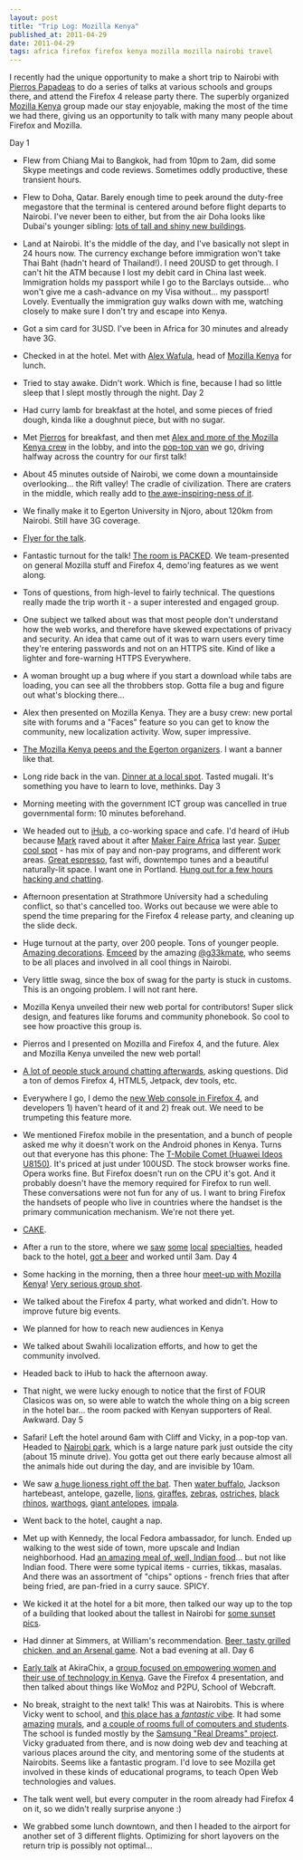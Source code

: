 ```yaml
---
layout: post
title: "Trip Log: Mozilla Kenya"
published_at: 2011-04-29
date: 2011-04-29
tags: africa firefox firefox kenya mozilla mozilla nairobi travel
---
```


I recently had the unique opportunity to make a short trip to Nairobi with [Pierros Papadeas](https://twitter.com/#!/ppapadeas) to do a series of talks at various schools and groups there, and attend the Firefox 4 release party there. The superbly organized [Mozilla Kenya](http://mozilla-kenya.org/) group made our stay enjoyable, making the most of the time we had there, giving us an opportunity to talk with many many people about Firefox and Mozilla.

Day 1

*   Flew from Chiang Mai to Bangkok, had from 10pm to 2am, did some Skype meetings and code reviews. Sometimes oddly productive, these transient hours.
*   Flew to Doha, Qatar. Barely enough time to peek around the duty-free megastore that the terminal is centered around before flight departs to Nairobi. I've never been to either, but from the air Doha looks like Dubai's younger sibling: [lots of tall and shiny new buildings](http://www.flickr.com/photos/autonome/5642275279/in/set-72157626508964622/).
*   Land at Nairobi. It's the middle of the day, and I've basically not slept in 24 hours now. The currency exchange before immigration won't take Thai Baht (hadn't heard of Thailand!). I need 20USD to get through. I can't hit the ATM because I lost my debit card in China last week. Immigration holds my passport while I go to the Barclays outside... who won't give me a cash-advance on my Visa without... my passport! Lovely. Eventually the immigration guy walks down with me, watching closely to make sure I don't try and escape into Kenya.
*   Got a sim card for 3USD. I've been in Africa for 30 minutes and already have 3G.
*   Checked in at the hotel. Met with [Alex Wafula](https://twitter.com/#!/xelawafs), head of [Mozilla Kenya](http://mozilla-kenya.org/) for lunch.
*   Tried to stay awake. Didn't work. Which is fine, because I had so little sleep that I slept mostly through the night.
Day 2

*   Had curry lamb for breakfast at the hotel, and some pieces of fried dough, kinda like a doughnut piece, but with no sugar.
*   Met [Pierros](http://www.flickr.com/photos/autonome/5624436642/in/set-72157626508964622) for breakfast, and then met [Alex and more of the Mozilla Kenya crew](http://www.flickr.com/photos/autonome/5624436212/in/set-72157626508964622) in the lobby, and into the [pop-top van](http://www.flickr.com/photos/autonome/5624438612/in/set-72157626508964622) we go, driving halfway across the country for our first talk!
*   About 45 minutes outside of Nairobi, we come down a mountainside overlooking... the Rift valley! The cradle of civilization. There are craters in the middle, which really add to [the awe-inspiring-ness of it](http://www.flickr.com/photos/autonome/5623851023/in/set-72157626508964622/).
*   We finally make it to Egerton University in Njoro, about 120km from Nairobi. Still have 3G coverage.
*   [Flyer for the talk](http://www.flickr.com/photos/autonome/5642276605/in/set-72157626508964622).
*   Fantastic turnout for the talk! [The room is PACKED](http://www.flickr.com/photos/autonome/5642846478/in/set-72157626508964622). We team-presented on general Mozilla stuff and Firefox 4, demo'ing features as we went along.
*   Tons of questions, from high-level to fairly technical. The questions really made the trip worth it - a super interested and engaged group.
*   One subject we talked about was that most people don't understand how the web works, and therefore have skewed expectations of privacy and security. An idea that came out of it was to warn users every time they're entering passwords and not on an HTTPS site. Kind of like a lighter and fore-warning HTTPS Everywhere.
*   A woman brought up a bug where if you start a download while tabs are loading, you can see all the throbbers stop. Gotta file a bug and figure out what's blocking there...
*   Alex then presented on Mozilla Kenya. They are a busy crew: new portal site with forums and a "Faces" feature so you can get to know the community, new localization activity. Wow, super impressive.
*   [The Mozilla Kenya peeps and the Egerton organizers](http://www.flickr.com/photos/autonome/5623858971/in/set-72157626508964622). I want a banner like that.
*   Long ride back in the van. [Dinner at a local spot](http://www.flickr.com/photos/autonome/5642847164/in/set-72157626508964622). Tasted mugali. It's something you have to learn to love, methinks.
Day 3

*   Morning meeting with the government ICT group was cancelled in true governmental form: 10 minutes beforehand.
*   We headed out to [iHub](https://twitter.com/#%21/iHubNairobi), a co-working space and cafe. I'd heard of iHub because [Mark](https://twitter.com/#%21/neddotcom) raved about it after [Maker Faire Africa](https://twitter.com/#%21/makerfairafrica) last year. [Super cool spot](http://www.flickr.com/photos/autonome/5624452228/in/set-72157626508964622) - has mix of pay and non-pay programs, and different work areas. [Great espresso](http://www.flickr.com/photos/autonome/5623863607/in/set-72157626508964622), fast wifi, downtempo tunes and a beautiful naturally-lit space. I want one in Portland. [Hung out for a few hours hacking and chatting](http://www.flickr.com/photos/autonome/5624451368/in/set-72157626508964622).
*   Afternoon presentation at Strathmore University had a scheduling conflict, so that's cancelled too. Works out because we were able to spend the time preparing for the Firefox 4 release party, and cleaning up the slide deck.
*   Huge turnout at the party, over 200 people. Tons of younger people. [Amazing decorations](http://www.flickr.com/photos/autonome/5624454494/in/set-72157626508964622). [Emceed](http://www.flickr.com/photos/autonome/5623867453/in/set-72157626508964622) by the amazing [@g33kmate](https://twitter.com/#%21/g33kmate), who seems to be all places and involved in all cool things in Nairobi.
*   Very little swag, since the box of swag for the party is stuck in customs. This is an ongoing problem. I will not rant here.
*   Mozilla Kenya unveiled their new web portal for contributors! Super slick design, and features like forums and community phonebook. So cool to see how proactive this group is.
*   Pierros and I presented on Mozilla and Firefox 4, and the future. Alex and Mozilla Kenya unveiled the new web portal!
*   [A lot of people stuck around chatting afterwards](http://www.flickr.com/photos/autonome/5624461376/in/set-72157626508964622), asking questions. Did a ton of demos Firefox 4, HTML5, Jetpack, dev tools, etc.
*   Everywhere I go, I demo the [new Web console in Firefox 4](https://developer.mozilla.org/en/Using_the_Web_Console), and developers 1) haven't heard of it and 2) freak out. We need to be trumpeting this feature more.
*   We mentioned Firefox mobile in the presentation, and a bunch of people asked me why it doesn't work on the Android phones in Kenya. Turns out that everyone has this phone: The [T-Mobile Comet (Huawei Ideos U8150)](http://pdadb.net/index.php?m=specs&id=2562&c=huawei_ideos_u8150-b). It's priced at just under 100USD. The stock browser works fine. Opera works fine. But Firefox doesn't run on the CPU it's got. And it probably doesn't have the memory required for Firefox to run well. These conversations were not fun for any of us. I want to bring Firefox the handsets of people who live in countries where the handset is the primary communication mechanism. We're not there yet.
*   [CAKE](http://www.flickr.com/photos/autonome/5624458890/in/set-72157626508964622).
*   After a run to the store, where we [saw](http://www.flickr.com/photos/autonome/5624463586/in/set-72157626508964622) [some](http://www.flickr.com/photos/autonome/5623874697/in/set-72157626508964622) [local](http://www.flickr.com/photos/autonome/5624464416/in/set-72157626508964622) [specialties](http://www.flickr.com/photos/autonome/5624464780/in/set-72157626508964622), headed back to the hotel, [got a beer](http://www.flickr.com/photos/autonome/5642847724/in/set-72157626508964622) and worked until 3am.
Day 4

*   Some hacking in the morning, then a three hour [meet-up with Mozilla Kenya](http://www.flickr.com/photos/autonome/5646956514/in/set-72157626508964622)! [Very serious group shot](http://www.flickr.com/photos/autonome/5646410173/in/set-72157626508964622/).
*   We talked about the Firefox 4 party, what worked and didn't. How to improve future big events.
*   We planned for how to reach new audiences in Kenya
*   We talked about Swahili localization efforts, and how to get the community involved.
*   Headed back to iHub to hack the afternoon away.
*   That night, we were lucky enough to notice that the first of FOUR Clasicos was on, so were able to watch the whole thing on a big screen in the hotel bar... the room packed with Kenyan supporters of Real. Awkward.
Day 5

*   Safari! Left the hotel around 6am with Cliff and Vicky, in a pop-top van. Headed to [Nairobi park](http://www.flickr.com/photos/autonome/5646418983/in/set-72157626508964622), which is a large nature park just outside the city (about 15 minute drive). You gotta get out there early because almost all the animals hide out during the day, and are invisible by 10am.
*   We saw [a huge lioness right off the bat](http://www.flickr.com/photos/autonome/5646437197/in/set-72157626508964622/). Then [water buffalo](http://www.flickr.com/photos/autonome/5646449161/in/set-72157626508964622), Jackson hartebeast, antelope, gazelle, [lions](http://www.flickr.com/photos/autonome/5647083380/in/set-72157626508964622/), [giraffes](http://www.flickr.com/photos/autonome/5647075026/in/set-72157626508964622), [zebras](http://www.flickr.com/photos/autonome/5647049774/in/set-72157626508964622/), [ostriches](http://www.flickr.com/photos/autonome/5647044304/in/set-72157626508964622/), [black rhinos](http://www.flickr.com/photos/autonome/5646477317/in/set-72157626508964622/), [warthogs](http://www.flickr.com/photos/autonome/5647022148/in/set-72157626508964622/), [giant antelopes](http://www.flickr.com/photos/autonome/5646462885/in/set-72157626508964622/), [impala](http://www.flickr.com/photos/autonome/5647062314/in/set-72157626508964622/).
*   Went back to the hotel, caught a nap.
*   Met up with Kennedy, the local Fedora ambassador, for lunch. Ended up walking to the west side of town, more upscale and Indian neighborhood. Had [an amazing meal of, well, Indian food](http://www.flickr.com/photos/autonome/5648580458/in/set-72157626508964622/)... but not like Indian food. There were some typical items - curries, tikkas, masalas. And there was an assortment of "chips" options - french fries that after being fried, are pan-fried in a curry sauce. SPICY.
*   We kicked it at the hotel for a bit more, then talked our way up to the top of a building that looked about the tallest in Nairobi for [some sunset pics](http://www.flickr.com/photos/autonome/5642854780/in/set-72157626508964622/).
*   Had dinner at Simmers, at William's recommendation. [Beer, tasty grilled chicken, and an Arsenal game](http://www.flickr.com/photos/autonome/5642857524/in/set-72157626508964622/). Not a bad evening at all.
Day 6

*   [Early talk](http://www.flickr.com/photos/autonome/5642858932/in/set-72157626508964622) at AkiraChix, a [group focused on empowering women and their use of technology in Kenya](http://akirachix.com/). Gave the Firefox 4 presentation, and then talked about things like WoMoz and P2PU, School of Webcraft.
*   No break, straight to the next talk! This was at Nairobits. This is where Vicky went to school, and [this place has a *fantastic* vibe](http://www.flickr.com/photos/autonome/5642295007/in/set-72157626508964622/). It had some [amazing](http://www.flickr.com/photos/autonome/5642292217/in/set-72157626508964622) [murals](http://www.flickr.com/photos/autonome/5642870824/in/set-72157626508964622), and [a couple of rooms full of computers and students](http://www.flickr.com/photos/autonome/5642296321/in/set-72157626508964622/). The school is funded mostly by the [Samsung "Real Dreams" project](http://samsungrealdreams.com/). Vicky graduated from there, and is now doing web dev and teaching at various places around the city, and mentoring some of the students at Nairobits. Seems like a fantastic program. I'd love to see Mozilla get involved in these kinds of educational programs, to teach Open Web technologies and values.
*   The talk went well, but every computer in the room already had Firefox 4 on it, so we didn't really surprise anyone :)
*   We grabbed some lunch downtown, and then I headed to the airport for another set of 3 different flights. Optimizing for short layovers on the return trip is possibly not optimal...